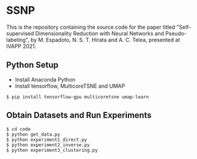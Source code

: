 # SSNP

This is the repository containing the source code for the paper titled "Self-supervised Dimensionality Reduction with Neural Networks and Pseudo-labeling", by M. Espadoto, N. S. T. Hirata and A. C. Telea, presented at IVAPP 2021.

## Python Setup

- Install Anaconda Python
- Install tensorflow, MulticoreTSNE and UMAP

```
$ pip install tensorflow-gpu multicoretsne umap-learn
```

## Obtain Datasets and Run Experiments
```
$ cd code
$ python get_data.py
$ python experiment1_direct.py
$ python experiment2_inverse.py
$ python experiment3_clustering.py
```

